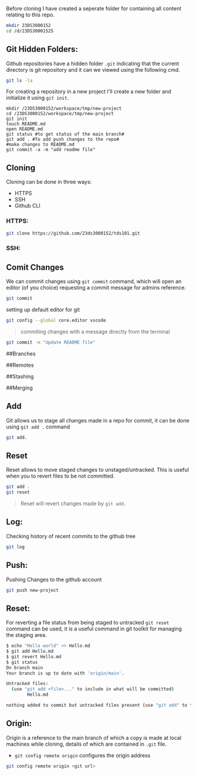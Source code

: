 Before cloning I have created a seperate folder for containing all content relating to this repo.

```sh
mkdir 23DS3000152
cd /d/23DS30001525
```
## Git Hidden Folders:

Github repositories have a hidden folder `.git` indicating that the current directory is git repository and it can we viewed using the following cmd.

```sh
git ls -la
```
For creating a repository in a new project I'll create a new folder and initialize it using `git init`.

```
mkdir /23DS3000152/workspace/tmp/new-project
cd /23DS3000152/workspace/tmp/new-project
git init
touch README.md
open README.md
git status #to get status of the main branch#
git add . #To add push changes to the repo#
#make changes to README.md
git commit -a -m "add readme file"
```

## Cloning

Cloning can be done in three ways:
-   HTTPS
-   SSH
-   Github CLI

### HTTPS: 

```sh
git clone https://github.com/23ds3000152/tds101.git
```
### SSH:


## Comit Changes

We can commit changes using `git commit` command, which will open an editor (of you choice) requesting a commit message for admins reference. 

```sh
git commit
```
setting up default editor for git

```sh
git config --global core.editor vscode
```
> commiting changes with a message directly from the terminal

```sh
git commit -m "Update README file"
```

##Branches

##Remotes

##Stashing

##Merging


## Add

Git allows us to stage all changes made in a repo for commit, it can be done using `git add .` command

```sh
git add.
```


## Reset

Reset allows to move staged changes to unstaged/untracked. This is useful when you to revert files to be not committed.

```sh
git add .
git reset
```
> Reset will revert changes made by `git add.`


## Log:

Checking history of recent commits to the github tree

```sh
git log
```

## Push:

Pushing Changes to the github account

```sh
git push new-project
```
## Reset:

For reverting a file status from being staged to untracked `git reset` command can be used, it is a useful command in git toolkit for managing the staging area.

```sh
$ echo "Hello world" >> Hello.md
$ git add Hello.md
$ git revert Hello.md
$ git status
On branch main
Your branch is up to date with 'origin/main'.

Untracked files:
  (use "git add <file>..." to include in what will be committed)
        Hello.md

nothing added to commit but untracked files present (use "git add" to track)
```
## Origin:

Origin is a reference to the main branch of which a copy is made at local machines while cloning, details of which are contained in `.git` file. 

- `git config remote origin` configures the origin address
```sh
git config remote origin <git url>
```
